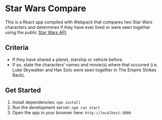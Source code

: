# Star Wars Compare

This is a React app compiled with Webpack that compares two Star Wars characters and determines if they have ever lived or were seen together using the public [Star Wars API](https://swapi.dev/api/).

## Criteria

* If they have shared a planet, starship or vehicle before.
* If so, state the characters’ names and movie(s) where that occurred (i.e. Luke Skywalker and Han Solo were seen together in The Empire Strikes Back).

## Get Started

1. Install dependencies: `npm install`
2. Run the development server: `npm run start`
3. Open the app in your browser here: `http://localhost:3000`